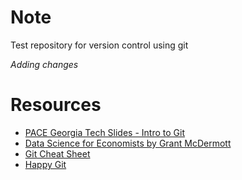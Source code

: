 # Note

Test repository for version control using git

*Adding changes*

# Resources
- [PACE Georgia Tech Slides - Intro to Git](https://docs.pace.gatech.edu/training/img/PACE_Intro_to_Git_Spring_2022.pdf)
- [Data Science for Economists by Grant McDermott](https://raw.githack.com/uo-ec607/lectures/master/02-git/02-Git.html#15)
- [Git Cheat Sheet](https://education.github.com/git-cheat-sheet-education.pdf)
- [Happy Git](https://happygitwithr.com/ssh-keys.html)

<!--
- [Juian Reif](https://julianreif.com/guide/#version-control-systems)
-->
